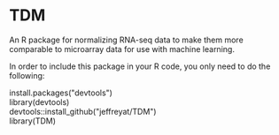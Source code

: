 # TDM
An R package for normalizing RNA-seq data to make them more comparable to microarray data for use with machine learning.

In order to include this package in your R code, you only need to do the following:

install.packages("devtools")  
library(devtools)  
devtools::install_github("jeffreyat/TDM")  
library(TDM)

